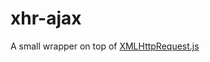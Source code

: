 xhr-ajax
========

A small wrapper on top of [XMLHttpRequest.js](http://github.com/ilinsky/xmlhttprequest)
